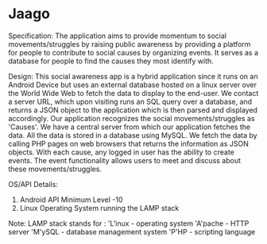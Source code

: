 Jaago
=====

Specification:
The application aims to provide momentum to social movements/struggles by raising public awareness by providing a platform for people to contribute to social causes by organizing events. It serves as a database for people to find the causes they most identify with.

Design:
This social awareness app is a hybrid application since it runs on an Android Device but uses an external database hosted on a linux server over the World Wide Web to fetch the data to display to the end-user. We contact a server URL, which upon visiting runs an SQL query over a database, and returns a JSON object to the application which is then parsed and displayed accordingly. Our application recognizes the social movements/struggles as 'Causes'. We have a central server from which our application fetches the data. All the data is stored in a database using MySQL. We fetch the data by calling PHP pages on web browsers that returns the information as JSON objects. With each cause, any logged in user has the ability to create events. The event functionality allows users to meet and discuss about these movements/struggles.

OS/API Details:
1. Android API Minimum Level -10
2. Linux Operating System running the LAMP stack

Note: LAMP stack stands for :
'L'inux - operating system
'A'pache - HTTP server
'M'ySQL - database management system
'P'HP - scripting language

